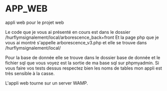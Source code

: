 # APP_WEB
appli web pour le projet web

Le code que je vous ai présenté en cours est dans le dossier /hurflymsignalement/local/arborescence_back+front
Et la page php que je vous ai montré s'appelle arborescence_v3.php et elle se trouve dans /hurflymsignalement/local/

Pour la base de donnée elle se trouve dans le dossier base de donnée et le fichier sql que vous voyez est la sortie de ma base sql sur phpmyadmin.
Si vous faire vos tests dessus respectez bien les noms de tables mon appli est très sensible à la casse.

L'appli web tourne sur un server WAMP.

